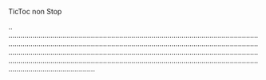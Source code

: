 TicToc non Stop

..
...........................................................................................................................................................................................................................................................................................................................................................................................................................................................................................................................................................